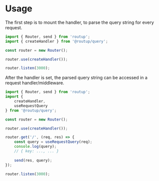 # Usage

The first step is to mount the handler, to parse the query string for every request.

```typescript
import { Router, send } from 'routup';
import { createHandler } from '@routup/query';

const router = new Router();

router.use(createHandler());

router.listen(3000);
```

After the handler is set, the parsed query string can be accessed in a request handler/middleware.

```typescript
import { Router, send } from 'routup';
import {
    createHandler,
    useRequestQuery
} from '@routup/query';

const router = new Router();

router.use(createHandler());

router.get('/', (req, res) => {
    const query = useRequestQuery(req);
    console.log(query);
    // { key: ..., ... }
    
    send(res, query);
});

router.listen(3000);
```
